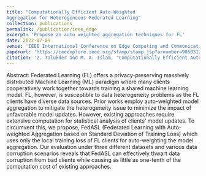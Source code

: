 ```yaml
---
title: "Computationally Efficient Auto-Weighted
Aggregation for Heterogeneous Federated Learning"
collection: publications
permalink: /publication/ieee_edge
excerpt: 'Propose an auto weighted aggregation techniques for FL'
date: 2022-07-09
venue: 'IEEE International Conference on Edge Computing and Communications (EDGE)'
paperurl: 'https://ieeexplore.ieee.org/stamp/stamp.jsp?arnumber=9860312'
citation: 'Z. Talukder and M. A. Islam, "Computationally Efficient Auto-Weighted Aggregation for Heterogeneous Federated Learning," 2022 IEEE International Conference on Edge Computing and Communications (EDGE), 2022, pp. 12-22, doi: 10.1109/EDGE55608.2022.00015.'
---
```

Abstract:
Federated Learning (FL) offers a privacy-preserving massively distributed Machine Learning (ML) paradigm where many clients cooperatively work together towards training a shared machine learning model. FL, however, is susceptible to data heterogeneity problems as the FL clients have diverse data sources. Prior works employ auto-weighted model aggregation to mitigate the heterogeneity issue to minimize the impact of unfavorable model updates. However, existing approaches require extensive computation for statistical analysis of clients’ model updates. To circumvent this, we propose, FedASL (Federated Learning with Auto-weighted Aggregation based on Standard Deviation of Training Loss) which uses only the local training loss of FL clients for auto-weighting the model aggregation. Our evaluation under three different datasets and various data corruption scenarios reveals that FedASL can effectively thwart data corruption from bad clients while causing as little as one-tenth of the computation cost of existing approaches.

